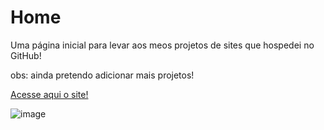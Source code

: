 # Home

Uma página inicial para levar aos meos projetos de sites que hospedei no GitHub!

obs: ainda pretendo adicionar mais projetos!

<a href="https://guilhermesantos0.github.io/home">Acesse aqui o site!</a>

![image](https://user-images.githubusercontent.com/86435735/181872796-8d9dc8b5-8f08-42d2-8e8c-d9067a17ec1a.png)
